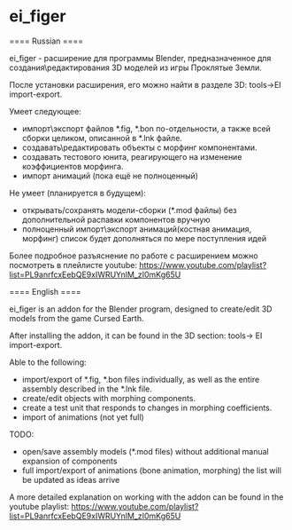 # ei_figer
==== Russian ====

ei_figer - расширение для программы Blender, предназначенное для создания\редактирования 3D моделей из игры Проклятые Земли.

После установки расширения, его можно найти в разделе 3D: tools->EI import-export.

Умеет следующее:
- импорт\экспорт файлов *.fig, *.bon по-отдельности, а также всей сборки целиком, описанной в *.lnk файле.
- создавать\редактировать объекты с морфинг компонентами.
- создавать тестового юнита, реагирующего на изменение коэффициентов морфинга.
- импорт анимаций (пока ещё не полноценный)

Не умеет (планируется в будущем):
- открывать/сохранять модели-сборки (*.mod файлы) без дополнительной распавки компонентов вручную
- полноценный импорт\экспорт анимаций(костная анимация, морфинг)
список будет дополняться по мере поступления идей

Более подробное разъяснение по работе с расширением можно посмотреть в плейлисте youtube: https://www.youtube.com/playlist?list=PL9anrfcxEebQE9xIWRUYnlM_zI0mKg65U

==== English ====

ei_figer is an addon for the Blender program, designed to create/edit 3D models from the game Cursed Earth.

After installing the addon, it can be found in the 3D section: tools-> EI import-export.

Able to the following:
- import/export of *.fig, *.bon files individually, as well as the entire assembly described in the *.lnk file.
- create/edit objects with morphing components.
- create a test unit that responds to changes in morphing coefficients.
- import of animations (not yet full)

TODO:
- open/save assembly models (*.mod files) without additional manual expansion of components
- full import/export of animations (bone animation, morphing)
the list will be updated as ideas arrive

A more detailed explanation on working with the addon can be found in the youtube playlist: https://www.youtube.com/playlist?list=PL9anrfcxEebQE9xIWRUYnlM_zI0mKg65U